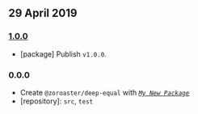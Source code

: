 ## 29 April 2019

### [1.0.0](https://github.com/contexttesting/deep-equal/compare/v0.0.0-pre...v1.0.0)

- [package] Publish `v1.0.0`.

### 0.0.0

- Create `@zoroaster/deep-equal` with _[`My New Package`](https://mnpjs.org)_
- [repository]: `src`, `test`